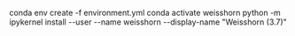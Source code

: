conda env create -f environment.yml
conda activate weisshorn
python -m ipykernel install --user --name weisshorn --display-name "Weisshorn (3.7)"
